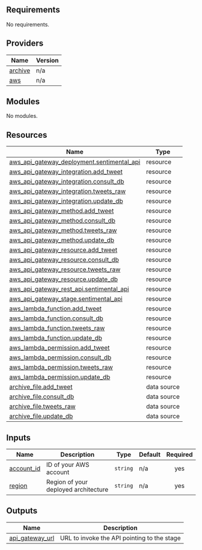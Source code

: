 <!-- BEGIN_TF_DOCS -->
## Requirements

No requirements.

## Providers

| Name | Version |
|------|---------|
| <a name="provider_archive"></a> [archive](#provider\_archive) | n/a |
| <a name="provider_aws"></a> [aws](#provider\_aws) | n/a |

## Modules

No modules.

## Resources

| Name | Type |
|------|------|
| [aws_api_gateway_deployment.sentimental_api](https://registry.terraform.io/providers/hashicorp/aws/latest/docs/resources/api_gateway_deployment) | resource |
| [aws_api_gateway_integration.add_tweet](https://registry.terraform.io/providers/hashicorp/aws/latest/docs/resources/api_gateway_integration) | resource |
| [aws_api_gateway_integration.consult_db](https://registry.terraform.io/providers/hashicorp/aws/latest/docs/resources/api_gateway_integration) | resource |
| [aws_api_gateway_integration.tweets_raw](https://registry.terraform.io/providers/hashicorp/aws/latest/docs/resources/api_gateway_integration) | resource |
| [aws_api_gateway_integration.update_db](https://registry.terraform.io/providers/hashicorp/aws/latest/docs/resources/api_gateway_integration) | resource |
| [aws_api_gateway_method.add_tweet](https://registry.terraform.io/providers/hashicorp/aws/latest/docs/resources/api_gateway_method) | resource |
| [aws_api_gateway_method.consult_db](https://registry.terraform.io/providers/hashicorp/aws/latest/docs/resources/api_gateway_method) | resource |
| [aws_api_gateway_method.tweets_raw](https://registry.terraform.io/providers/hashicorp/aws/latest/docs/resources/api_gateway_method) | resource |
| [aws_api_gateway_method.update_db](https://registry.terraform.io/providers/hashicorp/aws/latest/docs/resources/api_gateway_method) | resource |
| [aws_api_gateway_resource.add_tweet](https://registry.terraform.io/providers/hashicorp/aws/latest/docs/resources/api_gateway_resource) | resource |
| [aws_api_gateway_resource.consult_db](https://registry.terraform.io/providers/hashicorp/aws/latest/docs/resources/api_gateway_resource) | resource |
| [aws_api_gateway_resource.tweets_raw](https://registry.terraform.io/providers/hashicorp/aws/latest/docs/resources/api_gateway_resource) | resource |
| [aws_api_gateway_resource.update_db](https://registry.terraform.io/providers/hashicorp/aws/latest/docs/resources/api_gateway_resource) | resource |
| [aws_api_gateway_rest_api.sentimental_api](https://registry.terraform.io/providers/hashicorp/aws/latest/docs/resources/api_gateway_rest_api) | resource |
| [aws_api_gateway_stage.sentimental_api](https://registry.terraform.io/providers/hashicorp/aws/latest/docs/resources/api_gateway_stage) | resource |
| [aws_lambda_function.add_tweet](https://registry.terraform.io/providers/hashicorp/aws/latest/docs/resources/lambda_function) | resource |
| [aws_lambda_function.consult_db](https://registry.terraform.io/providers/hashicorp/aws/latest/docs/resources/lambda_function) | resource |
| [aws_lambda_function.tweets_raw](https://registry.terraform.io/providers/hashicorp/aws/latest/docs/resources/lambda_function) | resource |
| [aws_lambda_function.update_db](https://registry.terraform.io/providers/hashicorp/aws/latest/docs/resources/lambda_function) | resource |
| [aws_lambda_permission.add_tweet](https://registry.terraform.io/providers/hashicorp/aws/latest/docs/resources/lambda_permission) | resource |
| [aws_lambda_permission.consult_db](https://registry.terraform.io/providers/hashicorp/aws/latest/docs/resources/lambda_permission) | resource |
| [aws_lambda_permission.tweets_raw](https://registry.terraform.io/providers/hashicorp/aws/latest/docs/resources/lambda_permission) | resource |
| [aws_lambda_permission.update_db](https://registry.terraform.io/providers/hashicorp/aws/latest/docs/resources/lambda_permission) | resource |
| [archive_file.add_tweet](https://registry.terraform.io/providers/hashicorp/archive/latest/docs/data-sources/file) | data source |
| [archive_file.consult_db](https://registry.terraform.io/providers/hashicorp/archive/latest/docs/data-sources/file) | data source |
| [archive_file.tweets_raw](https://registry.terraform.io/providers/hashicorp/archive/latest/docs/data-sources/file) | data source |
| [archive_file.update_db](https://registry.terraform.io/providers/hashicorp/archive/latest/docs/data-sources/file) | data source |

## Inputs

| Name | Description | Type | Default | Required |
|------|-------------|------|---------|:--------:|
| <a name="input_account_id"></a> [account\_id](#input\_account\_id) | ID of your AWS account | `string` | n/a | yes |
| <a name="input_region"></a> [region](#input\_region) | Region of your deployed architecture | `string` | n/a | yes |

## Outputs

| Name | Description |
|------|-------------|
| <a name="output_api_gateway_url"></a> [api\_gateway\_url](#output\_api\_gateway\_url) | URL to invoke the API pointing to the stage |
<!-- END_TF_DOCS -->